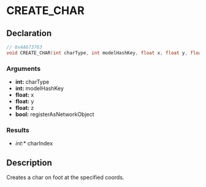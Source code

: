 # CREATE_CHAR

## Declaration
```cpp
// 0x4A673763
void CREATE_CHAR(int charType, int modelHashKey, float x, float y, float z, int* charIndex, bool registerAsNetworkObject);
```

### Arguments
- **int:** charType
- **int:** modelHashKey
- **float:** x
- **float:** y
- **float:** z
- **bool:** registerAsNetworkObject

### Results
- **int*:** charIndex

## Description
Creates a char on foot at the specified coords.